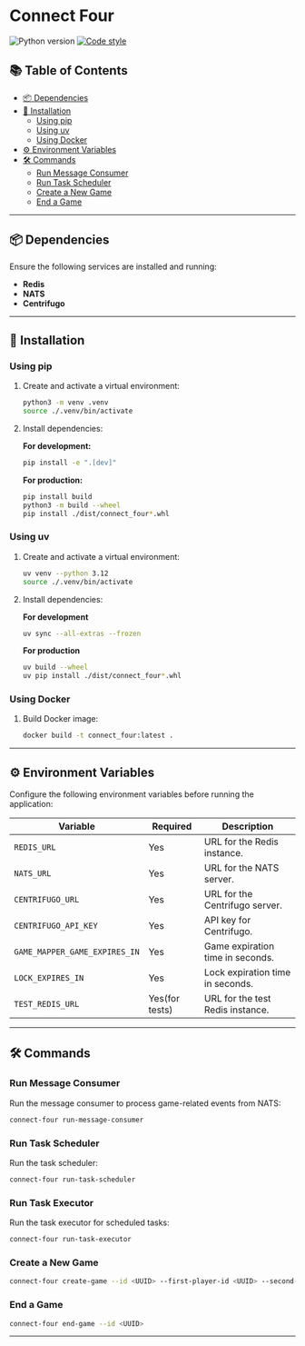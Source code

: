# Connect Four

<p align="left">
   <a>
      <img src="https://img.shields.io/badge/python-3.12-blue" alt="Python version">
   </a>
   <a href="https://github.com/astral-sh/ruff">
      <img src="https://img.shields.io/badge/code_style-ruff-%236b00ff" alt="Code style">
   </a>
</p>

## 📚 Table of Contents

- [📦 Dependencies](#-dependencies)
- [🚀 Installation](#-installation)
  - [Using pip](#using-pip)
  - [Using uv](#using-uv)
  - [Using Docker](#using-docker)
- [⚙️ Environment Variables](#%EF%B8%8F-environment-variables)
- [🛠️ Commands](#%EF%B8%8F-commands)
  - [Run Message Consumer](#run-message-consumer)
  - [Run Task Scheduler](#run-task-scheduler)
  - [Create a New Game](#create-a-new-game)
  - [End a Game](#end-a-game)

---

## 📦 Dependencies

Ensure the following services are installed and running:

- **Redis**
- **NATS**
- **Centrifugo**

---

## 🚀 Installation

### Using pip

1. Create and activate a virtual environment:
   ```bash
   python3 -m venv .venv
   source ./.venv/bin/activate
   ```

2. Install dependencies:

   **For development:**
   ```bash
   pip install -e ".[dev]"
   ```

   **For production:**
   ```bash
   pip install build
   python3 -m build --wheel
   pip install ./dist/connect_four*.whl
   ```

### Using uv

1. Create and activate a virtual environment:
   ```bash
   uv venv --python 3.12
   source ./.venv/bin/activate
   ```

2. Install dependencies:

   **For development**
   ```bash
   uv sync --all-extras --frozen
   ```

   **For production**
   ```bash
   uv build --wheel
   uv pip install ./dist/connect_four*.whl
   ```

### Using Docker

1. Build Docker image:

   ```bash
   docker build -t connect_four:latest .
   ```

---

## ⚙️ Environment Variables

Configure the following environment variables before running the application:

<div align="center">

| Variable                     | Required            | Description                              |
|------------------------------|---------------------|------------------------------------------|
| `REDIS_URL`                  | Yes                 | URL for the Redis instance.              |
| `NATS_URL`                   | Yes                 | URL for the NATS server.                 |
| `CENTRIFUGO_URL`             | Yes                 | URL for the Centrifugo server.           |
| `CENTRIFUGO_API_KEY`         | Yes                 | API key for Centrifugo.                  |
| `GAME_MAPPER_GAME_EXPIRES_IN`| Yes                 | Game expiration time in seconds.         |
| `LOCK_EXPIRES_IN`            | Yes                 | Lock expiration time in seconds.         |
| `TEST_REDIS_URL`             | Yes(for tests)      | URL for the test Redis instance.         |

</div>

---

## 🛠️ Commands

### Run Message Consumer

Run the message consumer to process game-related events from NATS:
```bash
connect-four run-message-consumer
```

### Run Task Scheduler

Run the task scheduler:
```bash
connect-four run-task-scheduler
```

### Run Task Executor

Run the task executor for scheduled tasks:
```bash
connect-four run-task-executor
```

### Create a New Game

```bash
connect-four create-game --id <UUID> --first-player-id <UUID> --second-player-id <UUID> --time-for-each-player <number_of_seconds>
```

### End a Game

```bash
connect-four end-game --id <UUID>
```

---
